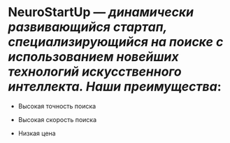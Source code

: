 # NeuroStartUp — *динамически развивающийся стартап, специализирующийся на поиске с использованием новейших технологий искусственного интеллекта. Наши преимущества*:

* Высокая точность поиска

* Высокая скорость поиска

* Низкая цена
